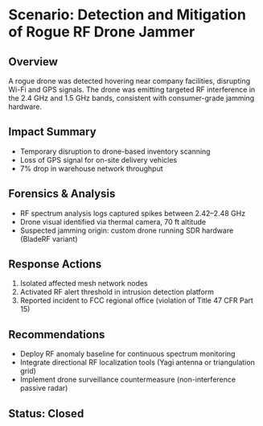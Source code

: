 # Scenario: Detection and Mitigation of Rogue RF Drone Jammer

## Overview
A rogue drone was detected hovering near company facilities, disrupting Wi-Fi and GPS signals. The drone was emitting targeted RF interference in the 2.4 GHz and 1.5 GHz bands, consistent with consumer-grade jamming hardware.

## Impact Summary
- Temporary disruption to drone-based inventory scanning
- Loss of GPS signal for on-site delivery vehicles
- 7% drop in warehouse network throughput

## Forensics & Analysis
- RF spectrum analysis logs captured spikes between 2.42–2.48 GHz
- Drone visual identified via thermal camera, 70 ft altitude
- Suspected jamming origin: custom drone running SDR hardware (BladeRF variant)

## Response Actions
1. Isolated affected mesh network nodes
2. Activated RF alert threshold in intrusion detection platform
3. Reported incident to FCC regional office (violation of Title 47 CFR Part 15)

## Recommendations
- Deploy RF anomaly baseline for continuous spectrum monitoring
- Integrate directional RF localization tools (Yagi antenna or triangulation grid)
- Implement drone surveillance countermeasure (non-interference passive radar)

## Status: **Closed**
